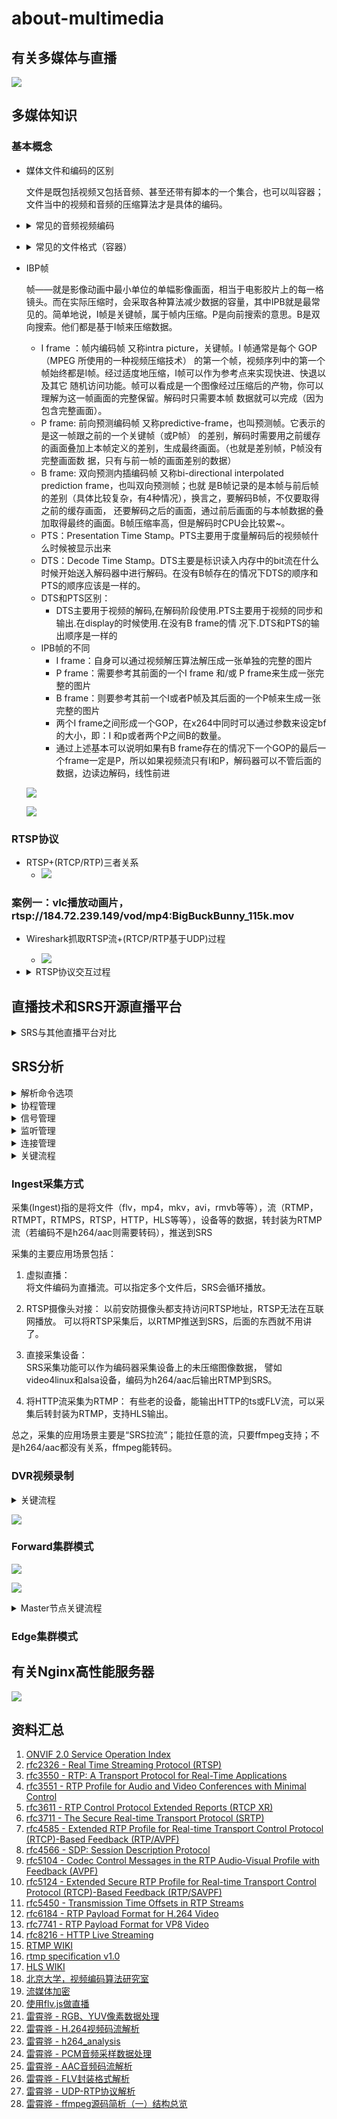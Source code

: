 # about-multimedia
## 有关多媒体与直播

![](./doc/有关多媒体与直播.png)

## 多媒体知识
### 基本概念
- 媒体文件和编码的区别

	文件是既包括视频又包括音频、甚至还带有脚本的一个集合，也可以叫容器；文件当中的视频和音频的压缩算法才是具体的编码。

- <details><summary>常见的音频视频编码</summary>

	- MPEG 系列：（由ISO[国际标准组织机构]下属的MPEG[运动图象专家组]开发）
		- 视频编码方面主要是Mpeg1（vcd 用的就是它）、Mpeg2（DVD 使用）、Mpeg4（现在的DVDRIP 使用的都是它的变种，如：divx，xvid 等）、Mpeg4 AVC（现在正热门）；
		- 音频编码方面主要是MPEG Audio Layer 1/2、MPEG Audio Layer 3（大名鼎鼎的mp3）、MPEG-2 AAC 、MPEG-4 AAC等等。注意：DVD音频没有采用Mpeg
	- H.26X系列（由ITU[国际电传视讯联盟]主导，侧重网络传输，注意：只是视频编码）
		- 包括H261、H262、H263、H263+、H263++、H264（就是MPEG4 AVC-合作的结晶）
	- 微软windows media系列
		- 视频编码有Mpeg-4 v1/v2/v3（基于MPEG4）、Windows Media Video 7/8/9/10
		- 音频编码有Windows Media audeo v1/v2/7/8/9
	- Real Media系列
		- 视频编码有RealVideo G2（早期）、RealVideo 8/9/10
		- 音频编码有RealAudio cook/sipro（早期）、RealAudio AAC/AACPlus等
	- QuickTime系列
		- 视频编码有Sorenson Video 3（用于QT5，成标准了）、Apple MPEG-4、Apple H.264
		- 音频编码有QDesign Music 2、Apple MPEG-4 AAC

</details>

- <details><summary>常见的文件格式（容器）</summary>

	- AVI，音视频交互存储，最常见的音频视频容器。支持的视频音频编码也是最多的；
	- MPG，MPEG编码采用的音频视频容器，具有流的特性，里面又分为PS，TS 等，PS主要用于DVD存储，TS主要用于HDTV；
	- VOB，DVD采用的音频视频容器格式（即视频MPEG-2，音频用AC3 或者DTS），支持多视频多音轨多字幕章节等；
	- MP4，MPEG-4 编码采用的音频视频容器，基于QuickTime MOV开发，具有许多先进特性；
	- 3GP，3GPP 视频采用的格式，主要用于流媒体传送；
	- ASF，Windows Media 采用的音频视频容器，能够用于流传送，还能包容脚本等；
	- RM，RealMedia 采用的音频视频容器，用于流传送；RMVB，是视频编码部分采用可变码率压缩的文件格式（容器）；
	- MOV，QuickTime 的音频视频容器；
	- MKV，它能把Windows Media Video，RealVideo，MPEG-4 等视频音频融为一个文件，而且支持多音轨，支持章节字幕等；
	- WAV，一种音频容器（注意：只是音频），大家常说的WAV就是没有压缩的PCM编码，其实WAV里面还可以包括MP3等其他ACM压缩编码；
	- MP3，MPEG Audio Layer 3（Mpeg 1 的音频编码的一种）文件转换（实际上也是编码转换）；

</details>

- IBP帧

	帧——就是影像动画中最小单位的单幅影像画面，相当于电影胶片上的每一格镜头。而在实际压缩时，会采取各种算法减少数据的容量，其中IPB就是最常见的。简单地说，I帧是关键帧，属于帧内压缩。P是向前搜索的意思。B是双向搜索。他们都是基于I帧来压缩数据。

	- I frame ：帧内编码帧 又称intra picture，关键帧。I 帧通常是每个 GOP（MPEG 所使用的一种视频压缩技术）
的第一个帧，视频序列中的第一个帧始终都是I帧。经过适度地压缩，I帧可以作为参考点来实现快进、快退以及其它
随机访问功能。帧可以看成是一个图像经过压缩后的产物，你可以理解为这一帧画面的完整保留。解码时只需要本帧
数据就可以完成（因为包含完整画面）。
	- P frame: 前向预测编码帧 又称predictive-frame，也叫预测帧。它表示的是这一帧跟之前的一个关键帧（或P帧）
的差别，解码时需要用之前缓存的画面叠加上本帧定义的差别，生成最终画面。（也就是差别帧，P帧没有完整画面数
据，只有与前一帧的画面差别的数据）
	- B frame: 双向预测内插编码帧 又称bi-directional interpolated prediction frame，也叫双向预测帧；也就
是B帧记录的是本帧与前后帧的差别（具体比较复杂，有4种情况），换言之，要解码B帧，不仅要取得之前的缓存画面，
还要解码之后的画面，通过前后画面的与本帧数据的叠加取得最终的画面。B帧压缩率高，但是解码时CPU会比较累~。
	- PTS：Presentation Time Stamp。PTS主要用于度量解码后的视频帧什么时候被显示出来
	- DTS：Decode Time Stamp。DTS主要是标识读入内存中的bit流在什么时候开始送入解码器中进行解码。在没有B帧存在的情况下DTS的顺序和PTS的顺序应该是一样的。
	- DTS和PTS区别：
		- DTS主要用于视频的解码,在解码阶段使用.PTS主要用于视频的同步和输出.在display的时候使用.在没有B frame的情
况下.DTS和PTS的输出顺序是一样的
	- IPB帧的不同
		- I frame：自身可以通过视频解压算法解压成一张单独的完整的图片
		- P frame：需要参考其前面的一个I frame 和/或 P frame来生成一张完整的图片
		- B frame：则要参考其前一个I或者P帧及其后面的一个P帧来生成一张完整的图片
		- 两个I frame之间形成一个GOP，在x264中同时可以通过参数来设定bf的大小，即：I 和p或者两个P之间B的数量。
        - 通过上述基本可以说明如果有B frame存在的情况下一个GOP的最后一个frame一定是P，所以如果视频流只有I和P，解码器可以不管后面的数据，边读边解码，线性前进

   ![](./doc/GOP.jpg)

   ![](./doc/Elecard_IBP.PNG)


### RTSP协议
- RTSP+(RTCP/RTP)三者关系
  - ![](./doc/rtsp_rtcp_rtp2.png)

### 案例一：vlc播放动画片，rtsp://184.72.239.149/vod/mp4:BigBuckBunny_115k.mov

- Wireshark抓取RTSP流+(RTCP/RTP基于UDP)过程

  - ![](./doc/rtsp_rtcp_rtp.png)

- <details><summary>RTSP协议交互过程</summary>

	OPTIONS rtsp://184.72.239.149:554/vod/mp4:BigBuckBunny_115k.mov RTSP/1.0
	CSeq: 2
	User-Agent: LibVLC/3.0.6 (LIVE555 Streaming Media v2016.11.28)
	
	RTSP/1.0 200 OK
	CSeq: 2
	Server: Wowza Streaming Engine 4.7.5.01 build21752
	Cache-Control: no-cache
	Public: DESCRIBE, SETUP, TEARDOWN, PLAY, PAUSE, OPTIONS, ANNOUNCE, RECORD, GET_PARAMETER
	Supported: play.basic, con.persistent
	
	DESCRIBE rtsp://184.72.239.149:554/vod/mp4:BigBuckBunny_115k.mov RTSP/1.0
	CSeq: 3
	User-Agent: LibVLC/3.0.6 (LIVE555 Streaming Media v2016.11.28)
	Accept: application/sdp
	
	RTSP/1.0 200 OK
	CSeq: 3
	Server: Wowza Streaming Engine 4.7.5.01 build21752
	Cache-Control: no-cache
	Expires: Tue, 26 Mar 2019 02:22:23 UTC
	Content-Length: 587
	Content-Base: rtsp://184.72.239.149:554/vod/mp4:BigBuckBunny_115k.mov/
	Date: Tue, 26 Mar 2019 02:22:23 UTC
	Content-Type: application/sdp
	Session: 310018309;timeout=60
	
	v=0
	o=- 310018309 310018309 IN IP4 184.72.239.149
	s=BigBuckBunny_115k.mov
	c=IN IP4 184.72.239.149
	t=0 0
	a=sdplang:en
	a=range:npt=0- 596.48
	a=control:*
	m=audio 0 RTP/AVP 96
	a=rtpmap:96 mpeg4-generic/12000/2
	a=fmtp:96 profile-level-id=1;mode=AAC-hbr;sizelength=13;indexlength=3;indexdeltalength=3;config=1490
	a=control:trackID=1
	m=video 0 RTP/AVP 97
	a=rtpmap:97 H264/90000
	a=fmtp:97 packetization-mode=1;profile-level-id=42C01E;sprop-parameter-sets=Z0LAHtkDxWhAAAADAEAAAAwDxYuS,aMuMsg==
	a=cliprect:0,0,160,240
	a=framesize:97 240-160
	a=framerate:24.0
	a=control:trackID=2
	SETUP rtsp://184.72.239.149:554/vod/mp4:BigBuckBunny_115k.mov/trackID=1 RTSP/1.0
	CSeq: 4
	User-Agent: LibVLC/3.0.6 (LIVE555 Streaming Media v2016.11.28)
	Transport: RTP/AVP;unicast;client_port=54286-54287
	
	RTSP/1.0 200 OK
	CSeq: 4
	Server: Wowza Streaming Engine 4.7.5.01 build21752
	Cache-Control: no-cache
	Expires: Tue, 26 Mar 2019 02:22:23 UTC
	Transport: RTP/AVP;unicast;client_port=54286-54287;source=184.72.239.149;server_port=8432-8433;ssrc=389A31E5
	Date: Tue, 26 Mar 2019 02:22:23 UTC
	Session: 310018309;timeout=60
	
	SETUP rtsp://184.72.239.149:554/vod/mp4:BigBuckBunny_115k.mov/trackID=2 RTSP/1.0
	CSeq: 5
	User-Agent: LibVLC/3.0.6 (LIVE555 Streaming Media v2016.11.28)
	Transport: RTP/AVP;unicast;client_port=54288-54289
	Session: 310018309
	
	RTSP/1.0 200 OK
	CSeq: 5
	Server: Wowza Streaming Engine 4.7.5.01 build21752
	Cache-Control: no-cache
	Expires: Tue, 26 Mar 2019 02:22:23 UTC
	Transport: RTP/AVP;unicast;client_port=54288-54289;source=184.72.239.149;server_port=16626-16627;ssrc=4B70664B
	Date: Tue, 26 Mar 2019 02:22:23 UTC
	Session: 310018309;timeout=60
	
	PLAY rtsp://184.72.239.149:554/vod/mp4:BigBuckBunny_115k.mov/ RTSP/1.0
	CSeq: 6
	User-Agent: LibVLC/3.0.6 (LIVE555 Streaming Media v2016.11.28)
	Session: 310018309
	Range: npt=0.000-
	
	RTSP/1.0 200 OK
	RTP-Info: url=rtsp://184.72.239.149:554/vod/mp4:BigBuckBunny_115k.mov/trackID=1;seq=1;rtptime=0,url=rtsp://184.72.239.149:554/vod/mp4:BigBuckBunny_115k.mov/trackID=2;seq=1;rtptime=0
	CSeq: 6
	Server: Wowza Streaming Engine 4.7.5.01 build21752
	Cache-Control: no-cache
	Range: npt=0.0-596.48
	Session: 310018309;timeout=60
	
	PAUSE rtsp://184.72.239.149:554/vod/mp4:BigBuckBunny_115k.mov/ RTSP/1.0
	CSeq: 7
	User-Agent: LibVLC/3.0.6 (LIVE555 Streaming Media v2016.11.28)
	Session: 310018309
	
	RTSP/1.0 200 OK
	CSeq: 7
	Server: Wowza Streaming Engine 4.7.5.01 build21752
	Cache-Control: no-cache
	Session: 310018309;timeout=60
	
	PLAY rtsp://184.72.239.149:554/vod/mp4:BigBuckBunny_115k.mov/ RTSP/1.0
	CSeq: 8
	User-Agent: LibVLC/3.0.6 (LIVE555 Streaming Media v2016.11.28)
	Session: 310018309
	Range: npt=37.220-
	
	RTSP/1.0 200 OK
	RTP-Info: url=rtsp://184.72.239.149:554/vod/mp4:BigBuckBunny_115k.mov/trackID=1;seq=113;rtptime=445440,url=rtsp://184.72.239.149:554/vod/mp4:BigBuckBunny_115k.mov/trackID=2;seq=296;rtptime=3340800
	CSeq: 8
	Server: Wowza Streaming Engine 4.7.5.01 build21752
	Cache-Control: no-cache
	Range: npt=37.22-596.48
	Session: 310018309;timeout=60
	
	PAUSE rtsp://184.72.239.149:554/vod/mp4:BigBuckBunny_115k.mov/ RTSP/1.0
	CSeq: 9
	User-Agent: LibVLC/3.0.6 (LIVE555 Streaming Media v2016.11.28)
	Session: 310018309
	
	RTSP/1.0 200 OK
	CSeq: 9
	Server: Wowza Streaming Engine 4.7.5.01 build21752
	Cache-Control: no-cache
	Session: 310018309;timeout=60
	
	PLAY rtsp://184.72.239.149:554/vod/mp4:BigBuckBunny_115k.mov/ RTSP/1.0
	CSeq: 10
	User-Agent: LibVLC/3.0.6 (LIVE555 Streaming Media v2016.11.28)
	Session: 310018309
	Range: npt=121.921-
	
	RTSP/1.0 200 OK
	RTP-Info: url=rtsp://184.72.239.149:554/vod/mp4:BigBuckBunny_115k.mov/trackID=1;seq=119;rtptime=1464324,url=rtsp://184.72.239.149:554/vod/mp4:BigBuckBunny_115k.mov/trackID=2;seq=316;rtptime=10982430
	CSeq: 10
	Server: Wowza Streaming Engine 4.7.5.01 build21752
	Cache-Control: no-cache
	Range: npt=121.921-596.48
	Session: 310018309;timeout=60
	
	PAUSE rtsp://184.72.239.149:554/vod/mp4:BigBuckBunny_115k.mov/ RTSP/1.0
	CSeq: 11
	User-Agent: LibVLC/3.0.6 (LIVE555 Streaming Media v2016.11.28)
	Session: 310018309
	
	RTSP/1.0 200 OK
	CSeq: 11
	Server: Wowza Streaming Engine 4.7.5.01 build21752
	Cache-Control: no-cache
	Session: 310018309;timeout=60
	
	PLAY rtsp://184.72.239.149:554/vod/mp4:BigBuckBunny_115k.mov/ RTSP/1.0
	CSeq: 12
	User-Agent: LibVLC/3.0.6 (LIVE555 Streaming Media v2016.11.28)
	Session: 310018309
	Range: npt=197.793-
	
	RTSP/1.0 200 OK
	RTP-Info: url=rtsp://184.72.239.149:554/vod/mp4:BigBuckBunny_115k.mov/trackID=1;seq=143;rtptime=2363388,url=rtsp://184.72.239.149:554/vod/mp4:BigBuckBunny_115k.mov/trackID=2;seq=388;rtptime=17725410
	CSeq: 12
	Server: Wowza Streaming Engine 4.7.5.01 build21752
	Cache-Control: no-cache
	Range: npt=197.793-596.48
	Session: 310018309;timeout=60
	
	TEARDOWN rtsp://184.72.239.149:554/vod/mp4:BigBuckBunny_115k.mov/ RTSP/1.0
	CSeq: 13
	User-Agent: LibVLC/3.0.6 (LIVE555 Streaming Media v2016.11.28)
	Session: 310018309

</details>


## 直播技术和SRS开源直播平台


<details><summary>SRS与其他直播平台对比</summary>

![](./doc/推流和拉流.jpg)

![](./doc/HLS方案模拟.jpg)

![](./doc/RTMPvsHLSvsHTTPFLV.png)

![](./doc/产品比较.png)

![](./doc/核心功能对比.png)

![](./doc/网络协议对比.png)

![](./doc/体系结构对比.png)

![](./doc/安装部署对比.png)

![](./doc/code对比.png)

![](./doc/cdn友好性对比.png)

</details>

## SRS分析

<details><summary>解析命令选项</summary>

- do_main
	- SrsConfig::parse_options
		- SrsConfig::parse_argv，解析命令行选项
		- parse_file，解析配置文件"listen"、"http_server"、"daemon"、"srs_log_tank"部分

</details>

<details><summary>协程管理</summary>

- run_master
	- initialize_st
		- srs\_st_init
		- st\_set_eventsys
		- st_init
			- \_st\_io_init，设置信号
				- **\_st_eventsys->fd\_getlimit**
			- **\_st\_eventsys->init**
			- st\_thread\_create(_st_idle_thread_start, NULL, 0, 0)，创建idle协程，由其负责调度
				- -> \_st\_idle\_thread_start
					- **\_st_eventsys->dispatch**

---

- st\_netfd_open、st\_netfd\_open_socket、st\_netfd_open、st\_open
	- **\_st\_eventsys->fd_new**

---

- st\_netfd_close
	- **\_st\_eventsys->fd_close**

---

- st_accept、st_connect等函数
	- st_poll
		- **\_st\_eventsys->pollset_add**
		- **\_st\_eventsys->pollset_del**

---

- trd->start <-> SrsSTCoroutine::start
	- st\_thread_create(pfn, this, 1, 0))，this是SrsSTCoroutine对象
		- trd->start = SrsSTCoroutine::pfn
		- trd->arg = this
		- \_st\_thread_main
			- _st_thread_t *trd = _ST_CURRENT_THREAD()，得到当前协程
			- 
			- (*trd->start)(trd->arg)，执行协程
				- p->cycle()，**执行SrsSTCoroutine对象的cycle函数**

</details>

<details><summary>信号管理</summary>


</details>

<details><summary>监听管理</summary>


</details>

<details><summary>连接管理</summary>


</details>


<details><summary>关键流程</summary>

- run_master

	- SrsServer::listen
		- listen_rtmp，推流（rtmp）到srs
			- 创建SrsBufferListener对象，并listen
				- 创建SrsTcpListener对象，并listen
					- 调用套接口监听
					- 创建“tcp” SrsSTCoroutine对象
					- 调用start
						- st_thread_create，启动协程SrsSTCoroutine::pfn
						- **SrsSTCoroutine::pfn，独立协程**
							- SrsSTCoroutine::cycle
								- handler->cycle()，此处handler为SrsTcpListener对象，实际调用SrsTcpListener::cycle
									- handler->on_tcp_client，此处handler为SrsBufferListener对象，实际调用SrsBufferListener::on_tcp_client
										- server->accept_client，实际调用SrsServer::accept_client
											- fd2conn
												- type == SrsListenerRtmpStream，创建SrsRtmpConn对象
											- conn->start，实际调用SrsRtmpConn父类SrsConnection::start
												- trd->start，实际调用SrsSTCoroutine::start
													- SrsConnection::cycle
														- SrsRtmpConn::do_cycle，rtmp协议处理
	- SrsServer::ingest
		- SrsIngester::start
			- 创建“tcp” SrsSTCoroutine对象
			- 调用start
				- st_thread_create，启动协程SrsSTCoroutine::pfn
				- **SrsSTCoroutine::pfn，独立协程**
					- SrsSTCoroutine::cycle
						- handler->cycle()，此处handler为SrsIngester对象，实际调用SrsIngester::cycle
							- SrsIngester::do_cycle
								- SrsIngester::parse，解析配置文件
									- SrsIngester::parse_ingesters，遍历所有vhost，并调用该函数解析配置文件“ingest”部分
										- 如果“enabled”部分“off”则退出，否则继续；
										- 如果“ffmpeg”为空退出，否则继续；
										- SrsIngester::parse_engines，遍历所有“engine”，根据“engine”是否为空，创建不同的ingester采集器对象（属于SrsIngesterFFMPEG类）
											- SrsIngester::initialize_ffmpeg，解析配置文件“engine”、“input”部分，为ffmpeg做准备同时根据vhost，port信息生成完整的rtmp地址
								- **遍历所有的ingest对象**
									- SrsIngesterFFMPEG::start，拼接命令选项并创建进程
										- SrsFFMPEG::start
											- SrsProcess::initialize，拼接采集器命令选项
											- SrsProcess::start，创建采集器进程
									- SrsIngesterFFMPEG::cycle，收集采集器运行状态
										- SrsFFMPEG::cycle
											- SrsProcess::cycle，获取采集器状态
	- SrsServer::cycle
		- SrsServer::do_cycle
			- handler->on_cycle，循环调用
	- listen\_http_api
	- listen\_http_stream
	- listen\_stream_caster，推流（非rtmp）到srs，输出rtmp，对应配置文件“stream_caster”和“caster”部分
		- rtsp caster（**Push RTSP to SRS**）
			- 创建SrsRtspListener对象（内部创建SrsRtspCaster对象，赋给caster）
				- 创建SrsTcpListener对象，并listen
					- 调用套接口监听
					- 创建“tcp” SrsSTCoroutine对象
					- 调用start
						- st_thread_create，启动协程SrsSTCoroutine::pfn
							- **SrsSTCoroutine::pfn，独立协程**
								- p->cycle，实际调用SrsTcpListener::cycle
									- handler->on_tcp_client，实际调用SrsRtspListener::on_tcp_client
										- caster->on_tcp_client，实际调用SrsRtspCaster::on_tcp_client
											- 创建SrsRtspConn对象，并serve
												- SrsConnection::cycle
													- SrsRtspConn::cycle
														- SrsRtspConn::do_cycle，rtsp协议处理
		- flv caster（**Push HTTP FLV to SRS**）
			- 创建SrsHttpFlvListener对象（内部创建SrsAppCasterFlv对象，赋给caster）
				- 创建SrsTcpListener对象，并listen
					- 调用套接口监听
					- 创建“tcp” SrsSTCoroutine对象
					- 调用start
						- st_thread_create，启动协程SrsSTCoroutine::pfn
							- **SrsSTCoroutine::pfn，独立协程**
								- p->cycle，实际调用SrsTcpListener::cycle
									- handler->on_tcp_client，实际调用SrsHttpFlvListener::on_tcp_client
										- caster->on_tcp_client，实际调用SrsAppCasterFlv::on_tcp_client
											- 创建SrsDynamicHttpConn对象
											- 调用start
												- conn->start，实际调用SrsDynamicHttpConn父类SrsConnection::start
												- trd->start，实际调用SrsSTCoroutine::start
													- SrsConnection::cycle
														- SrsHttpConn::do_cycle，http协议处理
															- on_got_http_message
																- SrsAppCasterFlv::serve_http
		- mpegts\_over_udp（**Push MPEG-TS over UDP**）
			- 创建SrsUdpCasterListener对象（内部创建SrsMpegtsOverUdp对象）
				- 创建SrsUdpListener对象，并listen
					- 创建套接口
					- 创建“udp” SrsSTCoroutine对象
					- 调用start
					- st_thread_create，启动协程SrsSTCoroutine::pfn
							- **SrsSTCoroutine::pfn，独立协程**
								- p->cycle，实际调用SrsUdpListener::cycle
									- handler->on_udp_packet，实际调用SrsMpegtsOverUdp::on_udp_packet
										- context->decode，解码ts包
		

</details>


### Ingest采集方式 ###
  采集(Ingest)指的是将文件（flv，mp4，mkv，avi，rmvb等等），流（RTMP，RTMPT，RTMPS，RTSP，HTTP，HLS等等），设备等的数据，转封装为RTMP流（若编码不是h264/aac则需要转码），推送到SRS

  采集的主要应用场景包括：

1. 虚拟直播：      
  将文件编码为直播流。可以指定多个文件后，SRS会循环播放。

2. RTSP摄像头对接：
  以前安防摄像头都支持访问RTSP地址，RTSP无法在互联网播放。
  可以将RTSP采集后，以RTMP推送到SRS，后面的东西就不用讲了。
3. 直接采集设备：  
  SRS采集功能可以作为编码器采集设备上的未压缩图像数据，
  譬如video4linux和alsa设备，编码为h264/aac后输出RTMP到SRS。
4. 将HTTP流采集为RTMP：
  有些老的设备，能输出HTTP的ts或FLV流，可以采集后转封装为RTMP，支持HLS输出。

  总之，采集的应用场景主要是“SRS拉流”；能拉任意的流，只要ffmpeg支持；不是h264/aac都没有关系，ffmpeg能转码。

### DVR视频录制

<details><summary>关键流程</summary>


- SrsRecvThread::cycle
	- SrsRecvThread::do_cycle
		- while (true) {
			- trd->pull()
			- pumper->interrupted <-> SrsPublishRecvThread::interrupted
			- rtmp->recv_message <-> SrsRtmpServer::recv_message
				- protocol->recv_message <-> 
			- pumper->consume <-> SrsPublishRecvThread::consume
				- SrsRtmpConn::handle\_publish_message
					- SrsRtmpConn::process_publish_message
						- SrsSource::on_video
							- SrsSource::on\_video_imp
								- SrsOriginHub::on_video
									- SrsDvr::on_video
										- SrsDvrSegmentPlan::on_video
											- SrsDvrPlan::on_video
												-  SrsDvrSegmenter::write_video
													-  SrsDvrFlvSegmenter::encode_video
			- trd->interrupt
		- }

</details>

![](./doc/dvr.png)

### Forward集群模式

![](./doc/SRS_Forward模式.jpg)

![](./doc/SRS_Forward_Nginx模式.jpg)


<details><summary>Master节点关键流程</summary>

- SrsForwarder::cycle
  - SrsForwarder::do_cycle
    - srs_parse_hostport，解析ip和port
    - srs_generate_rtmp_url，生成rtmp地址
    - new SrsSimpleRtmpClient，创建了SrsSimpleRtmpClient对象
    - 调用connect，内部创建了tcp对象和rtmp对象
      - client->handshake，跟Slave握手
      - connect_app，建立连接
      - client->create_stream，创建流
    - 调用publish，处理编码器推流rtmp
    - 调用on_forwarder_start，缓存音视频数据
    - 调用forward，真正发送音视频数据给slave 
</details>

### Edge集群模式



## 有关Nginx高性能服务器

![](./doc/有关Nginx.png)


## 资料汇总
1. [ONVIF 2.0 Service Operation Index](https://www.onvif.org/onvif/ver20/util/operationIndex.html)
2. [rfc2326 - Real Time Streaming Protocol (RTSP)](https://tools.ietf.org/html/rfc2326)
2. [rfc3550 - RTP: A Transport Protocol for Real-Time Applications](https://tools.ietf.org/html/rfc3550)
3. [rfc3551 - RTP Profile for Audio and Video Conferences with Minimal Control](https://tools.ietf.org/html/rfc3551)
4. [rfc3611 - RTP Control Protocol Extended Reports (RTCP XR)](https://tools.ietf.org/html/rfc3611)
5. [rfc3711 - The Secure Real-time Transport Protocol (SRTP)](https://tools.ietf.org/html/rfc3711)
6. [rfc4585 - Extended RTP Profile for Real-time Transport Control Protocol (RTCP)-Based Feedback (RTP/AVPF)](https://tools.ietf.org/html/rfc4585)
7. [rfc4566 - SDP: Session Description Protocol](https://tools.ietf.org/html/rfc4566)
8. [rfc5104 - Codec Control Messages in the RTP Audio-Visual Profile with Feedback (AVPF)](https://tools.ietf.org/html/rfc5104)
9. [rfc5124 - Extended Secure RTP Profile for Real-time Transport Control Protocol (RTCP)-Based Feedback (RTP/SAVPF)](https://tools.ietf.org/html/rfc5124)
10. [rfc5450 - Transmission Time Offsets in RTP Streams](https://tools.ietf.org/html/rfc5450)
11. [rfc6184 - RTP Payload Format for H.264 Video](https://tools.ietf.org/html/rfc6184)
12. [rfc7741 - RTP Payload Format for VP8 Video](https://tools.ietf.org/html/rfc7741)
13. [rfc8216 - HTTP Live Streaming](https://tools.ietf.org/html/rfc8216)
14. [RTMP WIKI](https://en.wikipedia.org/wiki/Real-Time_Messaging_Protocol)
15. [rtmp specification v1.0](http://wwwimages.adobe.com/www.adobe.com/content/dam/acom/en/devnet/rtmp/pdf/rtmp_specification_1.0.pdf)
16. [HLS WIKI](https://en.wikipedia.org/wiki/HTTP_Live_Streaming)
17. [北京大学，视频编码算法研究室](http://vcl.idm.pku.edu.cn/articlesList.html?tag=research&page=0)
18. [流媒体加密](https://github.com/gwuhaolin/blog/issues/10)
19. [使用flv.js做直播](https://github.com/gwuhaolin/blog/issues/3)
20. [雷霄骅 - RGB、YUV像素数据处理](https://blog.csdn.net/leixiaohua1020/article/details/50534150)
21. [雷霄骅 - H.264视频码流解析](https://blog.csdn.net/leixiaohua1020/article/details/50534369) 
22. [雷霄骅 - h264_analysis](https://github.com/leixiaohua1020/h264_analysis)
23. [雷霄骅 - PCM音频采样数据处理](https://blog.csdn.net/leixiaohua1020/article/details/50534316)
24. [雷霄骅 - AAC音频码流解析](https://blog.csdn.net/leixiaohua1020/article/details/50535042)
25. [雷霄骅 - FLV封装格式解析](https://blog.csdn.net/leixiaohua1020/article/details/50535082)
26. [雷霄骅 - UDP-RTP协议解析](https://blog.csdn.net/leixiaohua1020/article/details/50535230)
27. [雷霄骅 - ffmpeg源码简析（一）结构总览](https://blog.csdn.net/king1425/article/details/70597642/)
